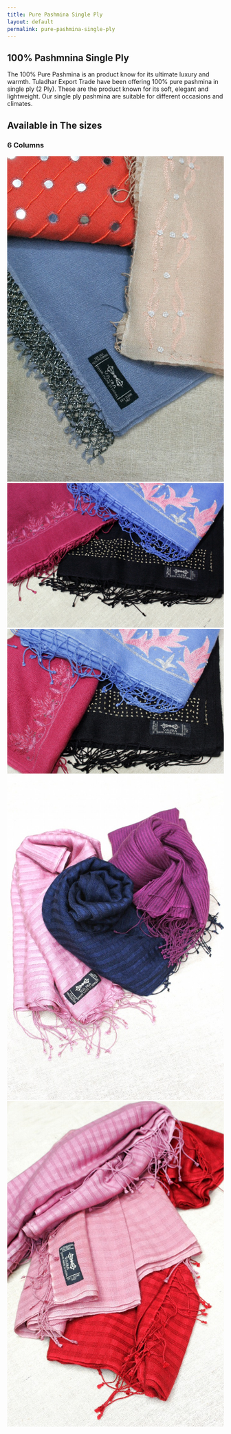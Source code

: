 ```yaml
---
title: Pure Pashmina Single Ply
layout: default
permalink: pure-pashmina-single-ply
---
```


## 100% Pashmnina Single Ply

The 100% Pure Pashmina is an product know for its ultimate luxury and warmth. Tuladhar Export Trade have been offering 100% pure pashmina in single ply (2 Ply). These are the product known for its soft, elegant and lightweight. Our single ply pashmina are suitable for different occasions and climates. 

## Available in The sizes


<div class="col_full nobottommargin clearfix">

<h3>6 Columns</h3>

<div class="masonry-thumbs grid-6" data-big="3" data-lightbox="gallery">
    <a href="images/Mix/1.jpg" data-lightbox="gallery-item"><img class="image_fade" src="images/Mix/1.jpg" alt="Gallery Thumb 1"></a>
    <a href="images/Mix/2.jpg" data-lightbox="gallery-item"><img class="image_fade" src="images/Mix/2.jpg" alt="Gallery Thumb 1"></a>
    <a href="images/Mix/3.jpg" data-lightbox="gallery-item"><img class="image_fade" src="images/Mix/3.jpg" alt="Gallery Thumb 1"></a>
    <a href="images/Mix/4.jpg" data-lightbox="gallery-item"><img class="image_fade" src="images/Mix/4.jpg" alt="Gallery Thumb 1"></a>
    <a href="images/Mix/5.jpg" data-lightbox="gallery-item"><img class="image_fade" src="images/Mix/5.jpg" alt="Gallery Thumb 1"></a>
</div>

</div>
